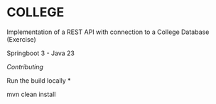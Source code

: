 # COLLEGE

Implementation of a REST API with connection to a College Database (Exercise)

Springboot 3 - Java 23

*Contributing*

Run the build locally *

mvn clean install
